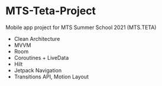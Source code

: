 # MTS-Teta-Project
Mobile app project for MTS Summer School 2021 (MTS.TETA)
- Clean Architecture
- MVVM
- Room
- Coroutines + LiveData
- Hilt
- Jetpack Navigation
- Transitions API, Motion Layout

